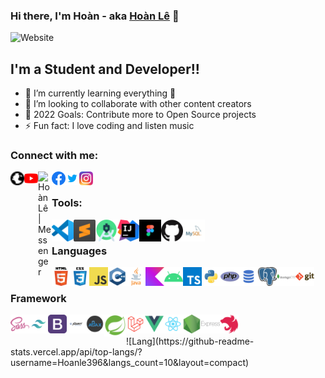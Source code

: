 ### Hi there, I'm Hoàn - aka [Hoàn Lê][website] 👋 

![Website](https://readme-typing-svg.herokuapp.com/?width=800&lines=Student%20of%20Vietnam-Korea%20IT%20University;%20Fullstack%20Web%20application%20developer,%20Mobile%20application%20developer;%20Figma%20UI%20designer)

## I'm a Student and Developer!!

- 🌱 I’m currently learning everything 🤣
- 👯 I’m looking to collaborate with other content creators
- 🥅 2022 Goals: Contribute more to Open Source projects
- ⚡ Fun fact: I love coding and listen music 

### Connect with me:

[<img align="left" alt="Hoanle.tk" width="22px" src="https://raw.githubusercontent.com/iconic/open-iconic/master/svg/globe.svg" />][website]
[<img align="left" alt="Hoàn Lê | YouTube" width="22px" src="https://github.com/github/explore/blob/main/topics/youtube/youtube.png" />][youtube]
[<img align="left" alt="Hoàn Lê | Messenger" width="22px" src="https://i.ibb.co/8cTqf76/facebook-messenger-logo-0-1.png" />][messenger]
[<img align="left" alt="Hoàn Lê | LinkedIn" width="22px" src="https://github.com/github/explore/blob/main/topics/facebook/facebook.png" />][facebook]
[<img align="left" alt="Hoàn Lê | Twitter" width="22px" src="https://github.com/github/explore/blob/main/topics/twitter/twitter.png" />][twitter]
[<img align="left" alt="Hoàn Lê | Instagram" width="22px" src="https://github.com/github/explore/blob/main/topics/instagram/instagram.png" />][instagram]

<br />

### Tools:

<img align="left" alt="Visual Studio" width="35px" src="https://raw.githubusercontent.com/github/explore/80688e429a7d4ef2fca1e82350fe8e3517d3494d/topics/visual-studio-code/visual-studio-code.png" />
<img align="left" alt="Sublime text" width="35px" src="https://raw.githubusercontent.com/github/explore/80688e429a7d4ef2fca1e82350fe8e3517d3494d/topics/sublime-text/sublime-text.png" />
<img align="left" alt="Android Studio" width="35px" src="https://github.com/github/explore/blob/main/topics/android-studio/android-studio.png" />
<img align="left" alt="intelLJ" width="35px" src="https://github.com/github/explore/blob/main/topics/intellij-idea/intellij-idea.png" />
<img align="left" alt="Figma" width="35px" src="https://github.com/github/explore/blob/main/topics/figma/figma.png" />
<img align="left" alt="GitHub" width="35px" src="https://raw.githubusercontent.com/github/explore/78df643247d429f6cc873026c0622819ad797942/topics/github/github.png" />
<img align="left" alt="MySQL" width="35px" src="https://github.com/github/explore/blob/main/topics/mysql/mysql.png" />

<br />

### Languages

<img align="left" alt="HTML5" width="30px" src="https://raw.githubusercontent.com/github/explore/80688e429a7d4ef2fca1e82350fe8e3517d3494d/topics/html/html.png" />
<img align="left" alt="CSS3" width="30px" src="https://raw.githubusercontent.com/github/explore/80688e429a7d4ef2fca1e82350fe8e3517d3494d/topics/css/css.png" />
<img align="left" alt="JavaScript" width="30px" src="https://raw.githubusercontent.com/github/explore/80688e429a7d4ef2fca1e82350fe8e3517d3494d/topics/javascript/javascript.png" />
<img align="left" alt="HTML5" width="30px" src="https://raw.githubusercontent.com/github/explore/80688e429a7d4ef2fca1e82350fe8e3517d3494d/topics/cpp/cpp.png" />
<img align="left" alt="Java" width="30px" src="https://github.com/github/explore/blob/main/topics/java/java.png" />
<img align="left" alt="Kotlin" width="30px" src="https://raw.githubusercontent.com/github/explore/80688e429a7d4ef2fca1e82350fe8e3517d3494d/topics/kotlin/kotlin.png" />
<img align="left" alt="Android" width="30px" src="https://github.com/github/explore/blob/main/topics/android/android.png" />
<img align="left" alt="" width="30px" src="https://github.com/github/explore/blob/main/topics/typescript/typescript.png" />
<img align="left" alt="Py thon" width="30px" src="https://raw.githubusercontent.com/github/explore/80688e429a7d4ef2fca1e82350fe8e3517d3494d/topics/python/python.png" />
<img align="left" alt="PHP" width="30px" src="https://raw.githubusercontent.com/github/explore/80688e429a7d4ef2fca1e82350fe8e3517d3494d/topics/php/php.png" />
<img align="left" alt="SQL" width="30px" src="https://raw.githubusercontent.com/github/explore/80688e429a7d4ef2fca1e82350fe8e3517d3494d/topics/sql/sql.png" />
<img align="left" alt="" width="30px" src="https://github.com/github/explore/blob/main/topics/postgresql/postgresql.png" />
<img align="left" alt="" width="30px" src="https://github.com/github/explore/blob/main/topics/mongodb/mongodb.png" />
<img align="left" alt="Git" width="30px" src="https://raw.githubusercontent.com/github/explore/80688e429a7d4ef2fca1e82350fe8e3517d3494d/topics/git/git.png" />

<br />

### Framework

<img align="left" alt="Sass" width="30px" src="https://github.com/github/explore/blob/main/topics/sass/sass.png" />
<img align="left" alt="Tailwincss" width="30px" src="https://github.com/github/explore/blob/main/topics/tailwind/tailwind.png" />
<img align="left" alt="Bootstrap" width="30px" src="https://github.com/github/explore/blob/main/topics/bootstrap/bootstrap.png" />
<img align="left" alt="Jquery" width="30px" src="https://github.com/github/explore/blob/main/topics/jquery/jquery.png" />
<img align="left" alt="Ajax" width="30px" src="https://github.com/github/explore/blob/main/topics/ajax/ajax.png" />
<img align="left" alt="Spring" width="35px" src="https://github.com/github/explore/blob/main/topics/spring-boot/spring-boot.png" />
<img align="left" alt="Laravel" width="30px" src="https://raw.githubusercontent.com/github/explore/80688e429a7d4ef2fca1e82350fe8e3517d3494d/topics/laravel/laravel.png" />
<img align="left" alt="VueJs" width="30px" src="https://raw.githubusercontent.com/github/explore/80688e429a7d4ef2fca1e82350fe8e3517d3494d/topics/vue/vue.png" />
<img align="left" alt="React" width="30px" src="https://raw.githubusercontent.com/github/explore/80688e429a7d4ef2fca1e82350fe8e3517d3494d/topics/react/react.png" />
<img align="left" alt="NodeJS" width="30px" src="https://github.com/github/explore/blob/main/topics/nodejs/nodejs.png" />
<img align="left" alt="" width="30px" src="https://github.com/github/explore/blob/main/topics/express/express.png" />
<img align="left" alt="NestJs" width="30px" src="https://github.com/github/explore/blob/main/topics/nestjs/nestjs.png" />
<br>
<br>
![Lang](https://github-readme-stats.vercel.app/api/top-langs/?username=Hoanle396&langs_count=10&layout=compact)

[messenger]: https://www.facebook.com/messages/t/100036070716996
[website]: https://hoanle.tk
[twitter]: https://twitter.com/hoanlehuu396
[youtube]: https://www.youtube.com/channel/UCm3jjrj_lvfsMzZYhn2FoHg
[instagram]: https://www.instagram.com/hoanle.396/
[facebook]: https://facebook.com//hoanle396

